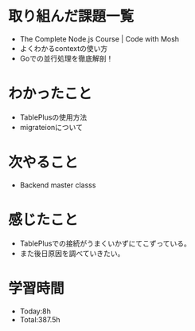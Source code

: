 # 取り組んだ課題一覧
- The Complete Node.js Course | Code with Mosh
- よくわかるcontextの使い方
- Goでの並行処理を徹底解剖！
  
# わかったこと
- TablePlusの使用方法
- migrateionについて

# 次やること
- Backend master classs


# 感じたこと
- TablePlusでの接続がうまくいかずにてこずっている。
- また後日原因を調べていきたい。

# 学習時間
- Today:8h
- Total:387.5h
